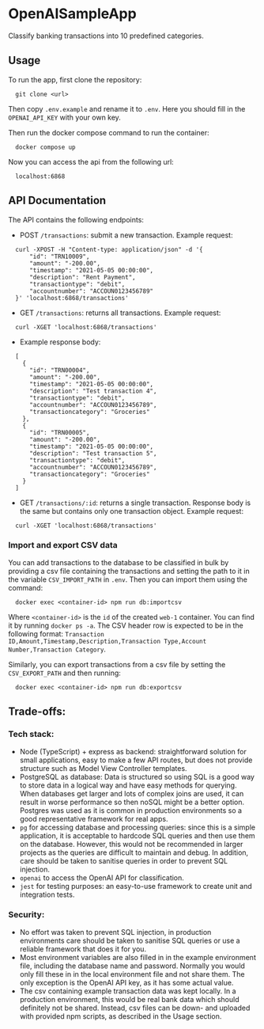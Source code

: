 # OpenAISampleApp

Classify banking transactions into 10 predefined categories.

## Usage

To run the app, first clone the repository:

```
  git clone <url>
```

Then copy `.env.example` and rename it to `.env`. Here you should fill in the `OPENAI_API_KEY` with your own key.

Then run the docker compose command to run the container:

```
  docker compose up
```

Now you can access the api from the following url:

```
  localhost:6868
```

## API Documentation

The API contains the following endpoints:
- POST `/transactions`: submit a new transaction. Example request:
```
  curl -XPOST -H "Content-type: application/json" -d '{
      "id": "TRN10009",
      "amount": "-200.00",
      "timestamp": "2021-05-05 00:00:00",
      "description": "Rent Payment",
      "transactiontype": "debit",
      "accountnumber": "ACCOUN0123456789"
  }' 'localhost:6868/transactions'
```
- GET `/transactions`: returns all transactions. Example request:
```
  curl -XGET 'localhost:6868/transactions'
```
- Example response body:
```
  [
    {
      "id": "TRN00004",
      "amount": "-200.00",
      "timestamp": "2021-05-05 00:00:00",
      "description": "Test transaction 4",
      "transactiontype": "debit",
      "accountnumber": "ACCOUN0123456789",
      "transactioncategory": "Groceries"
    },
    {
      "id": "TRN00005",
      "amount": "-200.00",
      "timestamp": "2021-05-05 00:00:00",
      "description": "Test transaction 5",
      "transactiontype": "debit",
      "accountnumber": "ACCOUN0123456789",
      "transactioncategory": "Groceries"
    }
  ]
```
- GET `/transactions/:id`: returns a single transaction. Response body is the same but contains only one transaction object. Example request:
```
  curl -XGET 'localhost:6868/transactions'
```

### Import and export CSV data

You can add transactions to the database to be classified in bulk by providing a csv file containing the transactions and setting the path to it in the variable `CSV_IMPORT_PATH` in `.env`. Then you can import them using the command:
```
  docker exec <container-id> npm run db:importcsv
```
Where `<container-id>` is the `id` of the created `web-1` container. You can find it by running `docker ps -a`. 
The CSV header row is expected to be in the following format:
`Transaction ID,Amount,Timestamp,Description,Transaction Type,Account Number,Transaction Category`.

Similarly, you can export transactions from a csv file by setting the `CSV_EXPORT_PATH` and then running:
```
  docker exec <container-id> npm run db:exportcsv
```

## Trade-offs:

### Tech stack:
- Node (TypeScript) + express as backend: straightforward solution for small applications, easy to make a few API routes, but does not provide structure such as Model View Controller templates.
- PostgreSQL as database: Data is structured so using SQL is a good way to store data in a logical way and have easy methods for querying. When databases get larger and lots of complex joins are used, it can result in worse performance so then noSQL might be a better option. Postgres was used as it is common in production environments so a good representative framework for real apps.
- `pg` for accessing database and processing queries: since this is a simple application, it is acceptable to hardcode SQL queries and then use them on the database. However, this would not be recommended in larger projects as the queries are difficult to maintain and debug. In addition, care should be taken to sanitise queries in order to prevent SQL injection.
- `openai` to access the OpenAI API for classification.
- `jest` for testing purposes: an easy-to-use framework to create unit and integration tests.

### Security:
- No effort was taken to prevent SQL injection, in production environments care should be taken to sanitise SQL queries or use a reliable framework that does it for you.
- Most environment variables are also filled in in the example environment file, including the database name and password. Normally you would only fill these in in the local environment file and not share them. The only exception is the OpenAI API key, as it has some actual value.
- The csv containing example transaction data was kept locally. In a production environment, this would be real bank data which should definitely not be shared. Instead, csv files can be down- and uploaded with provided npm scripts, as described in the Usage section.

